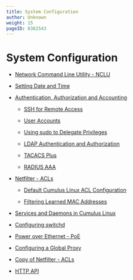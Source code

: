```yaml
---
title: System Configuration
author: Unknown
weight: 15
pageID: 8362543
---
```

# System Configuration

  - [Network Command Line Utility -
    NCLU](Network_Command_Line_Utility_-_NCLU.html)

  - [Setting Date and Time](Setting_Date_and_Time.html)

  - [Authentication, Authorization and
    Accounting](Authentication,_Authorization_and_Accounting.html)
    
      - [SSH for Remote Access](SSH_for_Remote_Access.html)
    
      - [User Accounts](User_Accounts.html)
    
      - [Using sudo to Delegate
        Privileges](Using_sudo_to_Delegate_Privileges.html)
    
      - [LDAP Authentication and
        Authorization](LDAP_Authentication_and_Authorization.html)
    
      - [TACACS Plus](TACACS_Plus.html)
    
      - [RADIUS AAA](RADIUS_AAA.html)

  - [Netfilter - ACLs](Netfilter_-_ACLs.html)
    
      - [Default Cumulus Linux ACL
        Configuration](Default_Cumulus_Linux_ACL_Configuration.html)
    
      - [Filtering Learned MAC
        Addresses](Filtering_Learned_MAC_Addresses.html)

  - [Services and Daemons in Cumulus
    Linux](Services_and_Daemons_in_Cumulus_Linux.html)

  - [Configuring switchd](Configuring_switchd.html)

  - [Power over Ethernet - PoE](Power_over_Ethernet_-_PoE.html)

  - [Configuring a Global Proxy](Configuring_a_Global_Proxy.html)

  - [Copy of Netfilter - ACLs](Copy_of_Netfilter_-_ACLs.html)

  - [HTTP API](HTTP_API.html)
